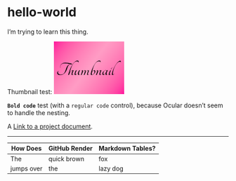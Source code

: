 # hello-world
I’m trying to learn this thing.

Thumbnail test:
![Thumbnail](thumbnail.png)

**`Bold code`** test (with a `regular code` control), because Ocular doesn’t seem to handle the nesting.

A [Link to a project document](a_document.html).

---

How Does | GitHub Render | Markdown Tables?
---------|---------------|-----------------
   The   |  quick brown  |       fox
jumps over |    the      |     lazy dog
